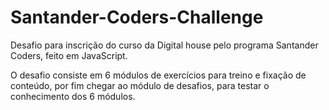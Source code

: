 # Santander-Coders-Challenge
Desafio para inscrição do curso da Digital house pelo programa Santander Coders, feito em JavaScript.

O desafio consiste em 6 módulos de exercícios para treino e fixação de conteúdo, por fim chegar ao módulo de desafios, para testar o conhecimento dos 6 módulos.
